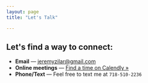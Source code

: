 ```yaml
---
layout: page
title: "Let's Talk"

---
```


## Let's find a way to connect:

- **Email** — [jeremyzilar@gmail.com](mailto:jeremyzilar@gmail.com)
- **Online meetings** — [Find a time on Calendly »](https://calendly.com/jeremyzilar/chat)
- **Phone/Text** — Feel free to text me at `718-510-2236`

